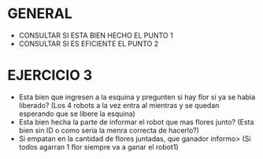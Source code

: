 # GENERAL

- CONSULTAR SI ESTA BIEN HECHO EL PUNTO 1
- CONSULTAR SI ES EFICIENTE EL PUNTO 2

# EJERCICIO 3

- Esta bien que ingresen a la esquina y pregunten si hay flor si ya se habia liberado? (Los 4 robots a la vez entra al mientras y se quedan esperando que se libere la esquina)
- Esta bien hecha la parte de informar el robot que mas flores junto? (Esta bien sin ID o como seria la menra correcta de hacerlo?)
- Si empatan en la cantidad de flores juntadas, que ganador informo> (Si todos agarran 1 flor siempre va a ganar el robot1)
